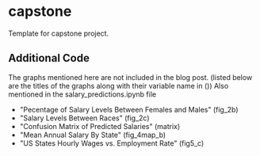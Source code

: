 # capstone
Template for capstone project.

## Additional Code

The graphs mentioned here are not included in the blog post.
(listed below are the titles of the graphs along with their variable name in ())
Also mentioned in the salary_predictions.ipynb file

- "Pecentage of Salary Levels Between Females and Males" (fig_2b)
- "Salary Levels Between Races" (fig_2c)
- "Confusion Matrix of Predicted Salaries" (matrix)
- "Mean Annual Salary By State" (fig_4map_b)
- "US States Hourly Wages vs. Employment Rate" (fig5_c)

